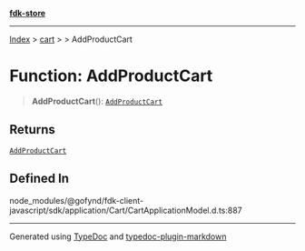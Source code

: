 [**fdk-store**](../../../README.md)
***

[Index](../../../API.md) > [cart](../../README.md) > [<internal>](../README.md) > AddProductCart

# Function: AddProductCart

> **AddProductCart**(): [`AddProductCart`](../type-aliases/type-alias.AddProductCart.md)

## Returns

[`AddProductCart`](../type-aliases/type-alias.AddProductCart.md)

## Defined In

node\_modules/@gofynd/fdk-client-javascript/sdk/application/Cart/CartApplicationModel.d.ts:887

***
Generated using [TypeDoc](https://typedoc.org/) and [typedoc-plugin-markdown](https://www.npmjs.com/package/typedoc-plugin-markdown)

